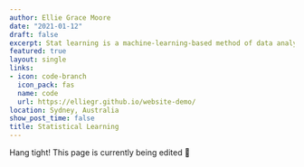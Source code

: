 ```yaml
---
author: Ellie Grace Moore
date: "2021-01-12"
draft: false
excerpt: Stat learning is a machine-learning-based method of data analysis. Specific techniques include cross validation, regression trees, and ridge regression.
featured: true
layout: single
links:
- icon: code-branch
  icon_pack: fas
  name: code
  url: https://elliegr.github.io/website-demo/
location: Sydney, Australia
show_post_time: false
title: Statistical Learning 
---
```


Hang tight! This page is currently being edited :memo: